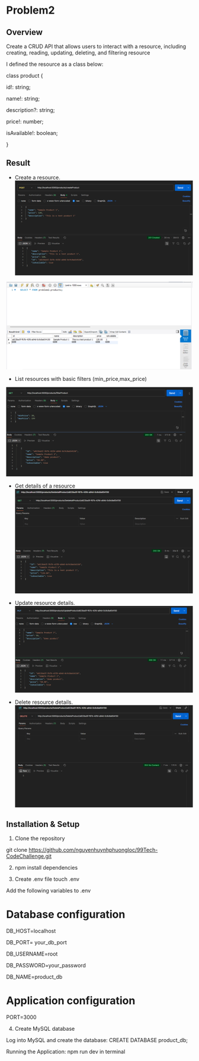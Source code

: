 # Problem2

## Overview

Create a CRUD API that allows users to interact with a resource, including creating, reading, updating, deleting, and filtering resource

I defined the resource as a class below:

class product {
    
  id!: string;

  name!: string;
 
  description?: string;

  price!: number;

  isAvailable!: boolean;

}


## Result

+ Create a resource.
![HomePage](./images/image1.png)

![HomePage](./images/image2.png)

+ List resources with basic filters (min_price,max_price)

![HomePage](./images/image3.png)

+ Get details of a resource
![HomePage](./images/image4.png)

+ Update resource details.
![HomePage](./images/image5.png)


+ Delete resource details.
![HomePage](./images/image6.png)

## Installation & Setup

1. Clone the repository

git clone https://github.com/nguyenhuynhphuongloc/99Tech-CodeChallenge.git


2. npm install dependencies


3. Create .env file
touch .env

Add the following variables to .env

# Database configuration
DB_HOST=localhost

DB_PORT= your_db_port

DB_USERNAME=root

DB_PASSWORD=your_password

DB_NAME=product_db

# Application configuration
PORT=3000

4. Create MySQL database

Log into MySQL and create the database: CREATE DATABASE product_db;


Running the Application: npm run dev in terminal

